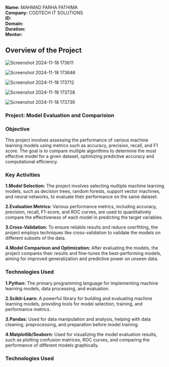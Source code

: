 **Name:** MAHMAD FARHA FATHIMA   
**Company:** CODTECH IT SOLUTIONS    
**ID:**    
**Domain:**     
**Duration:**    
**Mentor:**    

## Overview of the Project
![Screenshot 2024-11-18 173611](https://github.com/user-attachments/assets/4b1fdf11-55ec-4811-8935-7cb272933a21)


![Screenshot 2024-11-18 173646](https://github.com/user-attachments/assets/d45aea2f-1e73-4e6b-a112-c44d58ec941b)

![Screenshot 2024-11-18 173712](https://github.com/user-attachments/assets/93f93596-a179-4105-8e7f-d139ec48da2c)

![Screenshot 2024-11-18 173728](https://github.com/user-attachments/assets/496d47fd-02a4-4daa-be70-6402723f2743)

![Screenshot 2024-11-18 173739](https://github.com/user-attachments/assets/88f0bbcc-be5d-48e6-bc87-de2f4040cdd6)




### Project: Model Evaluation and Comparision

### Objective
This project involves assessing the performance of various machine learning models using metrics such as accuracy, precision, recall, and F1 score. The goal is to compare multiple algorithms to determine the most effective model for a given dataset, optimizing predictive accuracy and computational efficiency.


### Key Activities
**1.Model Selection:** The project involves selecting multiple machine learning models, such as decision trees, random forests, support vector machines, and neural networks, to evaluate their performance on the same dataset.  

**2.Evaluation Metrics:** Various performance metrics, including accuracy, precision, recall, F1-score, and ROC curves, are used to quantitatively compare the effectiveness of each model in predicting the target variables.  

**3.Cross-Validation:** To ensure reliable results and reduce overfitting, the project employs techniques like cross-validation to validate the models on different subsets of the data.  

**4.Model Comparison and Optimization:** After evaluating the models, the project compares their results and fine-tunes the best-performing models, aiming for improved generalization and predictive power on unseen data.  

### Technologies Used
**1.Python:** The primary programming language for implementing machine learning models, data processing, and evaluation.  

**2.Scikit-Learn:** A powerful library for building and evaluating machine learning models, providing tools for model selection, training, and performance metrics.  

**3.Pandas:** Used for data manipulation and analysis, helping with data cleaning, preprocessing, and preparation before model training.

**4.Matplotlib/Seaborn:** Used for visualizing the model evaluation results, such as plotting confusion matrices, ROC curves, and comparing the performance of different models graphically.





### Technologies Used

